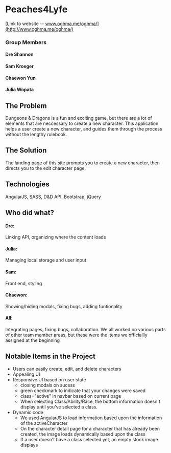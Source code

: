 # Peaches4Lyfe

[Link to website -- www.oghma.me/oghma/](http://www.oghma.me/oghma/)

### Group Members
#### Dre Shannon
#### Sam Kroeger
#### Chaewon Yun
#### Julia Wopata

## The Problem

Dungeons & Dragons is a fun and exciting game, but there are a lot of elements that are neccessary to create a new character. This application helps a user create a new character, and guides them through the process without the lengthy rulebook.

## The Solution

The landing page of this site prompts you to create a new character, then directs you to the edit character page.

## Technologies

AngularJS, SASS, D&D API, Bootstrap, jQuery

## Who did what?

#### Dre: 
Linking API, organizing where the content loads
#### Julia: 
Managing local storage and user input
#### Sam: 
Front end, styling
#### Chaewon: 
Showing/hiding modals, fixing bugs, adding funtionality

#### All: 
Integrating pages, fixing bugs, collaboration. We all worked on various parts of other team member areas, but these were the items we officiallly assigned at the beginning

## Notable Items in the Project
- Users can easily create, edit, and delete characters
- Appealing UI
- Responsive UI based on user state
  - closing modals on sucess
  - green checkmark to indicate that your changes were saved
  - class="active" in navbar based on current page
  - When selecting Class/Ability/Race, the bottom information doesn't display until you've selected a class.
- Dynamic code
  - We used AngularJS to load information based upon the information of the activeCharacter
  - On the character detail page for a character that has already been created, the image loads dynamically based upon the class
  - If a user doesn't have a class selected yet, an empty stock image displays
